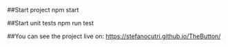 ##Start project
npm start

##Start unit tests
npm run test

##You can see the project live on:
https://stefanocutri.github.io/TheButton/
